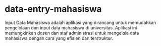 # data-entry-mahasiswa
Input Data Mahasiswa adalah aplikasi yang dirancang untuk memudahkan pengelolaan dan input data mahasiswa di universitas. Aplikasi ini memungkinkan dosen dan staf administrasi untuk mengelola data mahasiswa dengan cara yang efisien dan terstruktur.
